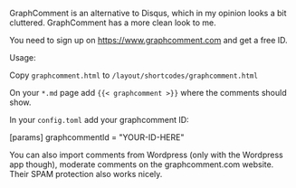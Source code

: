 GraphComment is an alternative to Disqus, which in my opinion looks a bit cluttered. GraphComment has a more clean look to me.

You need to sign up on https://www.graphcomment.com and get a free ID.

Usage:

Copy `graphcomment.html` to `/layout/shortcodes/graphcomment.html`

On your `*.md` page add `{{< graphcomment >}}` where the comments should show.

In your `config.toml` add your graphcomment ID: 

[params]
graphcommentId = "YOUR-ID-HERE"

You can also import comments from Wordpress (only with the Wordpress app though), moderate comments on the graphcomment.com website. Their SPAM protection also works nicely.
